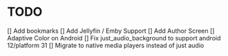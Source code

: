 # TODO
[] Add bookmarks
[] Add Jellyfin / Emby Support
[] Add Author Screen
[] Adaptive Color on Android
[] Fix just_audio_background to support android 12/platform 31 
[] Migrate to native media players instead of just audio